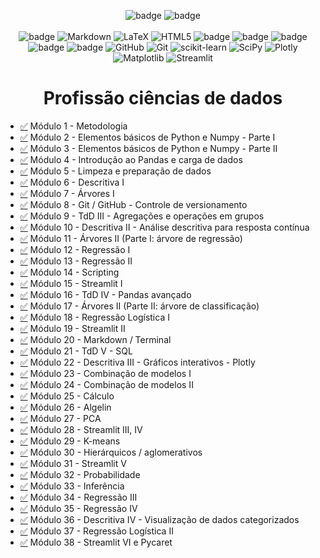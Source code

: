 <div align="center">

![badge](https://img.shields.io/badge/Made%20with-Jupyter-orange?style=for-the-badge&logo=Jupyter)
![badge](https://img.shields.io/badge/Made%20with-Python-blue?style=for-the-badge&logo=Python)
<br><br>
![badge](https://img.shields.io/badge/Python-blue?style=for-the-badge&logo=python&logoColor=F7DF1E)
![Markdown](https://img.shields.io/badge/markdown-%23000000.svg?style=for-the-badge&logo=markdown&logoColor=white)
![LaTeX](https://img.shields.io/badge/latex-%23008080.svg?style=for-the-badge&logo=latex&logoColor=white)
![HTML5](https://img.shields.io/badge/html5-%23E34F26.svg?style=for-the-badge&logo=html5&logoColor=white)
![badge](https://img.shields.io/badge/Anaconda-323330?style=for-the-badge&logo=anaconda&logoColor=green)
![badge](https://img.shields.io/badge/Jupyter-white?style=for-the-badge&logo=jupyter&logoColor=orange)
![badge](https://img.shields.io/badge/Pandas-323330?style=for-the-badge&logo=pandas&logoColor=orange)
![badge](https://img.shields.io/badge/Numpy-323330?style=for-the-badge&logo=numpy&logoColor=blue)
![badge](https://img.shields.io/badge/PostgreSql-white?style=for-the-badge&logo=postgresql&logoColor=blue)
![GitHub](https://img.shields.io/badge/github-%23121011.svg?style=for-the-badge&logo=github&logoColor=white)
![Git](https://img.shields.io/badge/git-%23F05033.svg?style=for-the-badge&logo=git&logoColor=white)
![scikit-learn](https://img.shields.io/badge/scikit--learn-%23F7931E.svg?style=for-the-badge&logo=scikit-learn&logoColor=white)
![SciPy](https://img.shields.io/badge/SciPy-%230C55A5.svg?style=for-the-badge&logo=scipy&logoColor=%white)
![Plotly](https://img.shields.io/badge/Plotly-%233F4F75.svg?style=for-the-badge&logo=plotly&logoColor=white)
![Matplotlib](https://img.shields.io/badge/Matplotlib-%23ffffff.svg?style=for-the-badge&logo=Matplotlib&logoColor=black)
![Streamlit](https://img.shields.io/badge/Streamlit-FF4B4B?style=for-the-badge&logo=Streamlit&logoColor=white) 

</div>

<div align="center">
  <h1>Profissão ciências de dados</h1>
</div>

- [✅](https://github.com/guilherme-rhein/EBAC---DATA-SCIENCE/tree/main/M%C3%B3dulo%201%20-%20Metodologia) Módulo 1 - Metodologia 
- [✅](https://github.com/guilherme-rhein/EBAC---DATA-SCIENCE/tree/main/M%C3%B3dulo%202%20-%20Elementos%20b%C3%A1sicos%20de%20Python%20e%20Numpy%20-%20Parte%20I) Módulo 2 - Elementos básicos de Python e Numpy - Parte I 
- [✅](https://github.com/guilherme-rhein/EBAC---DATA-SCIENCE/tree/main/M%C3%B3dulo%203%20-%20Elementos%20b%C3%A1sicos%20de%20Python%20e%20Numpy%20-%20Parte%20II) Módulo 3 - Elementos básicos de Python e Numpy - Parte II
- [✅](https://github.com/guilherme-rhein/EBAC---DATA-SCIENCE/tree/main/M%C3%B3dulo%204%20-%20Introdu%C3%A7%C3%A3o%20ao%20Pandas%20e%20carga%20de%20dados) Módulo 4 - Introdução ao Pandas e carga de dados 
- [✅](https://github.com/guilherme-rhein/EBAC---DATA-SCIENCE/tree/main/M%C3%B3dulo%205%20-%20Limpeza%20e%20prepara%C3%A7%C3%A3o%20de%20dados) Módulo 5 - Limpeza e preparação de dados 
- [✅](https://github.com/guilherme-rhein/EBAC---DATA-SCIENCE/tree/main/M%C3%B3dulo%206%20-%20Descritiva%20I) Módulo 6 - Descritiva I 
- [✅](https://github.com/guilherme-rhein/EBAC---DATA-SCIENCE/tree/main/M%C3%B3dulo%207%20-%20%C3%81rvores%20I) Módulo 7 - Árvores I 
- [✅](https://github.com/guilherme-rhein/EBAC---DATA-SCIENCE/tree/main/M%C3%B3dulo%208%20-%20Git%20%20GitHub%20-%20Controle%20de%20versionamento) Módulo 8 - Git / GitHub - Controle de versionamento 
- [✅](https://github.com/guilherme-rhein/EBAC---DATA-SCIENCE/tree/main/M%C3%B3dulo%209%20-%20TdD%20III%20-%20Agrega%C3%A7%C3%B5es%20e%20opera%C3%A7%C3%B5es%20em%20grupos) Módulo 9 - TdD III - Agregações e operações em grupos 
- [✅](https://github.com/guilherme-rhein/EBAC---DATA-SCIENCE/tree/main/M%C3%B3dulo%2010%20-%20Descritiva%20II%20-%20An%C3%A1lise%20descritiva%20para%20resposta%20cont%C3%ADnua) Módulo 10 - Descritiva II - Análise descritiva para resposta contínua 
- [✅](https://github.com/guilherme-rhein/EBAC---DATA-SCIENCE/tree/main/M%C3%B3dulo%2011%20-%20%C3%81rvores%20II%20(Parte%20I%20%C3%A1rvore%20de%20regress%C3%A3o)) Módulo 11 - Árvores II (Parte I: árvore de regressão) 
- [✅](https://github.com/guilherme-rhein/EBAC---DATA-SCIENCE/tree/main/M%C3%B3dulo%2012%20-%20Regress%C3%A3o%20I) Módulo 12 - Regressão I 
- [✅](https://github.com/guilherme-rhein/EBAC---DATA-SCIENCE/tree/main/M%C3%B3dulo%2013%20-%20Regress%C3%A3o%20II) Módulo 13 - Regressão II 
- [✅](https://github.com/guilherme-rhein/EBAC---DATA-SCIENCE/tree/main/M%C3%B3dulo%2014%20-%20Scripting%2C%20Automa%C3%A7%C3%A3o%20de%20c%C3%B3digos) Módulo 14 - Scripting 
- [✅](https://github.com/guilherme-rhein/EBAC---DATA-SCIENCE/tree/main/M%C3%B3dulo%2015%20-%20Streamlit%20I) Módulo 15 - Streamlit I 
- [✅](https://github.com/guilherme-rhein/EBAC---DATA-SCIENCE/tree/main/M%C3%B3dulo%2016%20-%20TdD%20IV%20-%20Pandas%20avan%C3%A7ado) Módulo 16 - TdD IV - Pandas avançado 
- [✅](https://github.com/guilherme-rhein/EBAC---DATA-SCIENCE/tree/main/M%C3%B3dulo%2017%20-%20%C3%81rvores%20II) Módulo 17 - Árvores II (Parte II: árvore de classificação) 
- [✅](https://github.com/guilherme-rhein/EBAC---DATA-SCIENCE/tree/main/M%C3%B3dulo%2018%20-%20Regress%C3%A3o%20Log%C3%ADstica%20I) Módulo 18 - Regressão Logística I 
- [✅](https://github.com/guilherme-rhein/EBAC---DATA-SCIENCE/tree/main/M%C3%B3dulo%2019%20-%20Streamlit%20II) Módulo 19 - Streamlit II 
- [✅](https://github.com/guilherme-rhein/EBAC---DATA-SCIENCE/tree/main/M%C3%B3dulo%2020%20-%20Markdown%20%20Terminal) Módulo 20 - Markdown / Terminal 
- [✅](https://github.com/guilherme-rhein/EBAC---DATA-SCIENCE/tree/main/M%C3%B3dulo%2021%20-TdD%20V%20-%20SQL) Módulo 21 - TdD V - SQL 
- [✅](https://github.com/guilherme-rhein/EBAC---DATA-SCIENCE/tree/main/M%C3%B3dulo%2022%20-%20Descritiva%20III%20-%20Gr%C3%A1ficos%20interativos) Módulo 22 - Descritiva III - Gráficos interativos - Plotly
- [✅](https://github.com/guilherme-rhein/EBAC---DATA-SCIENCE/tree/main/M%C3%B3dulo%2023%20-%20Combina%C3%A7%C3%A3o%20de%20modelos%20I) Módulo 23 - Combinação de modelos I
- [✅](https://github.com/guilherme-rhein/EBAC---DATA-SCIENCE/tree/main/M%C3%B3dulo%2024%20-%20Combina%C3%A7%C3%A3o%20de%20modelos%20II) Módulo 24 - Combinação de modelos II
- [✅](https://github.com/guilherme-rhein/EBAC---DATA-SCIENCE/tree/main/M%C3%B3dulo%2025%20-%20C%C3%A1lculo) Módulo 25 - Cálculo
- [✅](https://github.com/guilherme-rhein/EBAC---DATA-SCIENCE/tree/main/M%C3%B3dulo%2026%20-%20Algelin) Módulo 26 - Algelin
- [✅](https://github.com/guilherme-rhein/EBAC---DATA-SCIENCE/tree/main/M%C3%B3dulo%2027%20-%20PCA%20-%20An%C3%A1lise%20de%20Componentes%20Principais) Módulo 27 - PCA
- [✅](https://github.com/guilherme-rhein/EBAC---DATA-SCIENCE/tree/main/M%C3%B3dulo%2028%20-%20Streamlit%20III%2C%20IV) Módulo 28 - Streamlit III, IV
- [✅](https://github.com/guilherme-rhein/EBAC---DATA-SCIENCE/tree/main/M%C3%B3dulo%2029%20-%20K-means) Módulo 29 - K-means
- [✅](https://github.com/guilherme-rhein/EBAC---DATA-SCIENCE/tree/main/M%C3%B3dulo%2030%20-%20Hier%C3%A1rquicos%20%20aglomerativos) Módulo 30 - Hierárquicos / aglomerativos
- [✅]() Módulo 31 - Streamlit V
- [✅]() Módulo 32 - Probabilidade
- [✅]() Módulo 33 - Inferência
- [✅]() Módulo 34 - Regressão III
- [✅]() Módulo 35 - Regressão IV
- [✅]() Módulo 36 - Descritiva IV - Visualização de dados categorizados
- [✅]() Módulo 37 - Regressão Logística II
- [✅]() Módulo 38 - Streamlit VI e Pycaret
